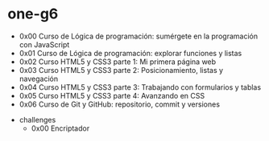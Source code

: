 # one-g6
- 0x00 Curso de Lógica de programación: sumérgete en la programación con JavaScript
- 0x01 Curso de Lógica de programación: explorar funciones y listas
- 0x02 Curso HTML5 y CSS3 parte 1: Mi primera página web
- 0x03 Curso HTML5 y CSS3 parte 2: Posicionamiento, listas y navegación
- 0x04 Curso HTML5 y CSS3 parte 3: Trabajando con formularios y tablas
- 0x05 Curso HTML5 y CSS3 parte 4: Avanzando en CSS
- 0x06 Curso de Git y GitHub: repositorio, commit y versiones

* challenges
  - 0x00 Encriptador
